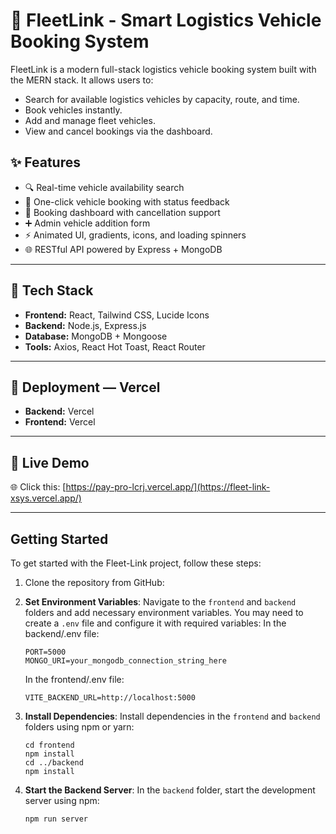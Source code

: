 # 🚛 FleetLink - Smart Logistics Vehicle Booking System

FleetLink is a modern full-stack logistics vehicle booking system built with the MERN stack. It allows users to:

- Search for available logistics vehicles by capacity, route, and time.
- Book vehicles instantly.
- Add and manage fleet vehicles.
- View and cancel bookings via the dashboard.

## ✨ Features

- 🔍 Real-time vehicle availability search
- 🚀 One-click vehicle booking with status feedback
- 🧾 Booking dashboard with cancellation support
- ➕ Admin vehicle addition form
- ⚡️ Animated UI, gradients, icons, and loading spinners
- 🌐 RESTful API powered by Express + MongoDB

---

## 🔧 Tech Stack

- **Frontend:** React, Tailwind CSS, Lucide Icons
- **Backend:** Node.js, Express.js
- **Database:** MongoDB + Mongoose
- **Tools:** Axios, React Hot Toast, React Router

---

## 🚀 Deployment —  Vercel

- **Backend:** Vercel  
- **Frontend:** Vercel  

---

## 🚀 Live Demo

🌐 Click this: [https://pay-pro-lcrj.vercel.app/](https://fleet-link-xsys.vercel.app/)

---

## Getting Started

To get started with the Fleet-Link project, follow these steps:

1. Clone the repository from GitHub:

2. **Set Environment Variables**: Navigate to the `frontend` and `backend` folders and add necessary environment variables. You may need to create a `.env` file and configure it with required variables:
   In the backend/.env file:

   ```
   PORT=5000
   MONGO_URI=your_mongodb_connection_string_here
   ```

   In the frontend/.env file:

   ```
   VITE_BACKEND_URL=http://localhost:5000
   ```

3. **Install Dependencies**: Install dependencies in the `frontend` and `backend` folders using npm or yarn:

   ```
   cd frontend
   npm install
   cd ../backend
   npm install
   ```

4. **Start the Backend Server**: In the `backend` folder, start the development server using npm:

   ```
   npm run server
   ```

